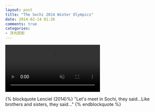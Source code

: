 ```yaml
---
layout: post
title: "The Sochi 2014 Winter Olympics"
date: 2014-02-14 01:26
comments: true
categories:
- 浮光掠影
---
```


<video autoplay loop muted playsinline>
    <source src="/downloads/video/movie_clips/sochi_winter_olympics.mp4" type="video/mp4">
    <p>Your browser doesn't support this embedded video.</p>
</video>

{% blockquote Lenciel (2014)%}
"Let's meet in Sochi, they said...Like brothers and sisters, they said..."
{% endblockquote %}